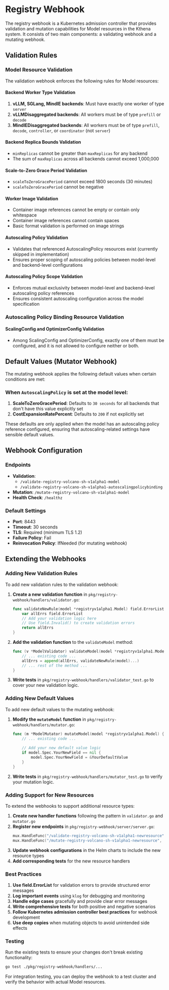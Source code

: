 # Registry Webhook

The registry webhook is a Kubernetes admission controller that provides validation and mutation capabilities for Model resources in the Kthena system. It consists of two main components: a validating webhook and a mutating webhook.

## Validation Rules

### Model Resource Validation
The validation webhook enforces the following rules for Model resources:

#### Backend Worker Type Validation

1. **vLLM, SGLang, MindIE backends**: Must have exactly one worker of type `server`
2. **vLLMDisaggregated backends**: All workers must be of type `prefill` or `decode`
3. **MindIEDisaggregated backends**: All workers must be of type `prefill`, `decode`, `controller`, or `coordinator` (not `server`)

#### Backend Replica Bounds Validation

- `minReplicas` cannot be greater than `maxReplicas` for any backend
- The sum of `maxReplicas` across all backends cannot exceed 1,000,000

#### Scale-to-Zero Grace Period Validation

- `scaleToZeroGracePeriod` cannot exceed 1800 seconds (30 minutes)
- `scaleToZeroGracePeriod` cannot be negative

#### Worker Image Validation

- Container image references cannot be empty or contain only whitespace
- Container image references cannot contain spaces
- Basic format validation is performed on image strings

#### Autoscaling Policy Validation

- Validates that referenced AutoscalingPolicy resources exist (currently skipped in implementation)
- Ensures proper scoping of autoscaling policies between model-level and backend-level configurations

#### Autoscaling Policy Scope Validation

- Enforces mutual exclusivity between model-level and backend-level autoscaling policy references
- Ensures consistent autoscaling configuration across the model specification

### Autoscaling Policy Binding Resource Validation

#### ScalingConfig and OptimizerConfig Validation
- Among ScalingConfig and OptimizerConfig, exactly one of them must be configured, and it is not allowed to configure neither or both.

## Default Values (Mutator Webhook)

The mutating webhook applies the following default values when certain conditions are met:

### When `AutoscalingPolicy` is set at the model level:

1. **ScaleToZeroGracePeriod**: Defaults to `30 seconds` for all backends that don't have this value explicitly set
2. **CostExpansionRatePercent**: Defaults to `200` if not explicitly set

These defaults are only applied when the model has an autoscaling policy reference configured, ensuring that autoscaling-related settings have sensible default values.

## Webhook Configuration

### Endpoints

- **Validation**:
    - `/validate-registry-volcano-sh-v1alpha1-model`
    - `/validate-registry-volcano-sh-v1alpha1-autoscalingpolicybinding`
- **Mutation**: `/mutate-registry-volcano-sh-v1alpha1-model`
- **Health Check**: `/healthz`

### Default Settings

- **Port**: 8443
- **Timeout**: 30 seconds
- **TLS**: Required (minimum TLS 1.2)
- **Failure Policy**: Fail
- **Reinvocation Policy**: IfNeeded (for mutating webhook)

## Extending the Webhooks

### Adding New Validation Rules

To add new validation rules to the validation webhook:

1. **Create a new validation function** in `pkg/registry-webhook/handlers/validator.go`:
   ```go
   func validateNewRule(model *registryv1alpha1.Model) field.ErrorList {
       var allErrs field.ErrorList
       // Add your validation logic here
       // Use field.Invalid() to create validation errors
       return allErrs
   }
   ```

2. **Add the validation function** to the `validateModel` method:
   ```go
   func (v *ModelValidator) validateModel(model *registryv1alpha1.Model) (bool, string) {
       // ... existing code ...
       allErrs = append(allErrs, validateNewRule(model)...)
       // ... rest of the method ...
   }
   ```

3. **Write tests** in `pkg/registry-webhook/handlers/validator_test.go` to cover your new validation logic.

### Adding New Default Values

To add new default values to the mutating webhook:

1. **Modify the `mutateModel` function** in `pkg/registry-webhook/handlers/mutator.go`:
   ```go
   func (m *ModelMutator) mutateModel(model *registryv1alpha1.Model) {
       // ... existing code ...
       
       // Add your new default value logic
       if model.Spec.YourNewField == nil {
           model.Spec.YourNewField = &YourDefaultValue
       }
   }
   ```

2. **Write tests** in `pkg/registry-webhook/handlers/mutator_test.go` to verify your mutation logic.

### Adding Support for New Resources

To extend the webhooks to support additional resource types:

1. **Create new handler functions** following the pattern in `validator.go` and `mutator.go`
2. **Register new endpoints** in `pkg/registry-webhook/server/server.go`:
   ```go
   mux.HandleFunc("/validate-registry-volcano-sh-v1alpha1-newresource", newResourceValidator.Handle)
   mux.HandleFunc("/mutate-registry-volcano-sh-v1alpha1-newresource", newResourceMutator.Handle)
   ```
3. **Update webhook configurations** in the Helm charts to include the new resource types
4. **Add corresponding tests** for the new resource handlers

### Best Practices

1. **Use field.ErrorList** for validation errors to provide structured error messages
2. **Log important events** using `klog` for debugging and monitoring
3. **Handle edge cases** gracefully and provide clear error messages
4. **Write comprehensive tests** for both positive and negative scenarios
5. **Follow Kubernetes admission controller best practices** for webhook development
6. **Use deep copies** when mutating objects to avoid unintended side effects

### Testing

Run the existing tests to ensure your changes don't break existing functionality:

```bash
go test ./pkg/registry-webhook/handlers/...
```

For integration testing, you can deploy the webhook to a test cluster and verify the behavior with actual Model resources.